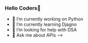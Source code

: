 ### Hello Coders👋

- 🔭 I’m currently working on Python  
- 🌱 I’m currently learning Djagno 
- 🤔 I’m looking for help with DSA
- 💬 Ask me about APIs
-->
